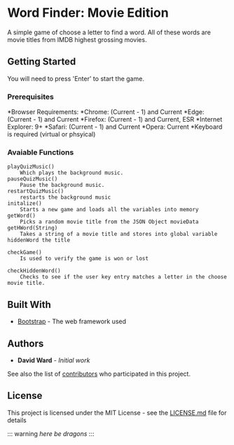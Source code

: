 # Word Finder: Movie Edition

A simple game of choose a letter to find a word. All of these words are movie titles from IMDB highest grossing movies.

## Getting Started

You will need to press 'Enter' to start the game.


### Prerequisites
*Browser Requirements:
    *Chrome: (Current - 1) and Current
    *Edge: (Current - 1) and Current
    *Firefox: (Current - 1) and Current, ESR
    *Internet Explorer: 9+
    *Safari: (Current - 1) and Current
    *Opera: Current
*Keyboard is required (virtual or phsyical)


### Avaiable Functions

    playQuizMusic()
        Which plays the background music.
    pauseQuizMusic()
        Pause the background music.
    restartQuizMusic() 
        restarts the background music
    initalize()
        Starts a new game and loads all the variables into memory
    getWord()
        Picks a random movie title from the JSON Object movieData
    getHWord(String)
        Takes a string of a movie title and stores into global variable hiddenWord the title

    checkGame()
        Is used to verify the game is won or lost

    checkHiddenWord()
        Checks to see if the user key entry matches a letter in the choose movie title.

## Built With

* [Bootstrap](https://getbootstrap.com/docs/4.3/getting-started/introduction/) - The web framework used

## Authors

* **David Ward** - *Initial work*

See also the list of [contributors](https://github.com/professorx00/WordGame2) who participated in this project.

## License

This project is licensed under the MIT License - see the [LICENSE.md](LICENSE.md) file for details

::: warning
*here be dragons*
:::
